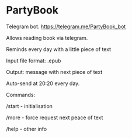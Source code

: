 # PartyBook
Telegram bot. https://telegram.me/PartyBook_bot

Allows reading book via telegram. 

Reminds every day with a little piece of text

Input file format: .epub

Output: message with next piece of text

Auto-send at 20:20 every day.

Commands:

/start - initialisation

/more - force request next peace of text

/help - other info
